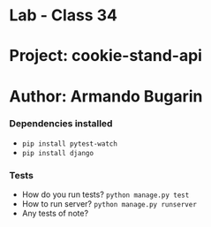 # Lab - Class 34

# Project: cookie-stand-api

# Author: Armando Bugarin

### Dependencies installed

- `pip install pytest-watch`
- `pip install django`

### Tests

- How do you run tests? `python manage.py test`
- How to run server? `python manage.py runserver`
- Any tests of note?
